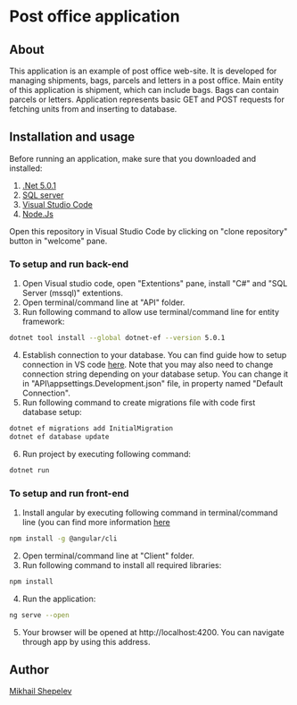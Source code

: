 # Post office application

## About
This application is an example of post office web-site. It is developed for managing shipments, bags, parcels and letters in a post office. Main entity of this application is shipment, which can include bags. Bags can contain parcels or letters. Application represents basic GET and POST requests for fetching units from and inserting to database.

## Installation and usage
Before running an application, make sure that you downloaded and installed:
1.  [.Net 5.0.1](https://dotnet.microsoft.com/download)
2.  [SQL server](https://www.microsoft.com/en-us/sql-server/sql-server-downloads)
3.  [Visual Studio Code](https://code.visualstudio.com)
4.  [Node.Js](https://nodejs.org/en/)

Open this repository in Visual Studio Code by clicking on "clone repository" button in "welcome" pane.

### To setup and run back-end
1. Open Visual studio code, open "Extentions" pane, install "C#" and "SQL Server (mssql)" extentions.
2. Open terminal/command line at "API" folder.
3. Run following command to allow use terminal/command line for entity framework:
```bash
dotnet tool install --global dotnet-ef --version 5.0.1
```
4. Establish connection to your database. You can find guide how to setup connection in VS code [here](https://docs.microsoft.com/en-us/sql/tools/visual-studio-code/sql-server-develop-use-vscode?view=sql-server-ver15). Note that you may also need to change connection string depending on your database setup. You can change it in "API\appsettings.Development.json" file, in property named "Default Connection".
5. Run following command to create migrations file with code first database setup:
```bash
dotnet ef migrations add InitialMigration
dotnet ef database update
```
6. Run project by executing following command:
```bash
dotnet run
```

### To setup and run front-end
1. Install angular by executing following command in terminal/command line (you can find more information [here](https://angular.io/guide/setup-local)
```bash
npm install -g @angular/cli
```
2. Open terminal/command line at "Client" folder.
3. Run following command to install all required libraries:
```bash
npm install
```
4. Run the application:
```bash
ng serve --open
```
5. Your browser will be opened at http://localhost:4200. You can navigate through app by using this address.

## Author
[Mikhail Shepelev](https://github.com/mikhailshepelev)
